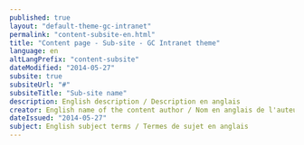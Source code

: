 ```yaml
---
published: true
layout: "default-theme-gc-intranet"
permalink: "content-subsite-en.html"
title: "Content page - Sub-site - GC Intranet theme"
language: en
altLangPrefix: "content-subsite"
dateModified: "2014-05-27"
subsite: true
subsiteUrl: "#"
subsiteTitle: "Sub-site name"
description: English description / Description en anglais
creator: English name of the content author / Nom en anglais de l'auteur du contenu
dateIssued: "2014-05-27"
subject: English subject terms / Termes de sujet en anglais
---
```


